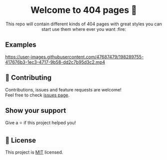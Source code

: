 <h1 align="center">Welcome to 404 pages 👋</h1>

<p align="center"> This repo will contain different kinds of 404 pages with great styles you can start use them where ever you want :fire:</p>

## Examples

https://user-images.githubusercontent.com/47687479/198289755-417676b3-1ec3-4717-9b58-dd2c7b95d3c2.mp4

## 🤝 Contributing

Contributions, issues and feature requests are welcome!<br />Feel free to check [issues page](https://github.com/ahmed-sudani/404-pages/issues).

## Show your support

Give a ⭐️ if this project helped you!

## 📝 License

This project is [MIT](https://github.com/ahmed-sudani/404-pages/blob/master/License) licensed.
